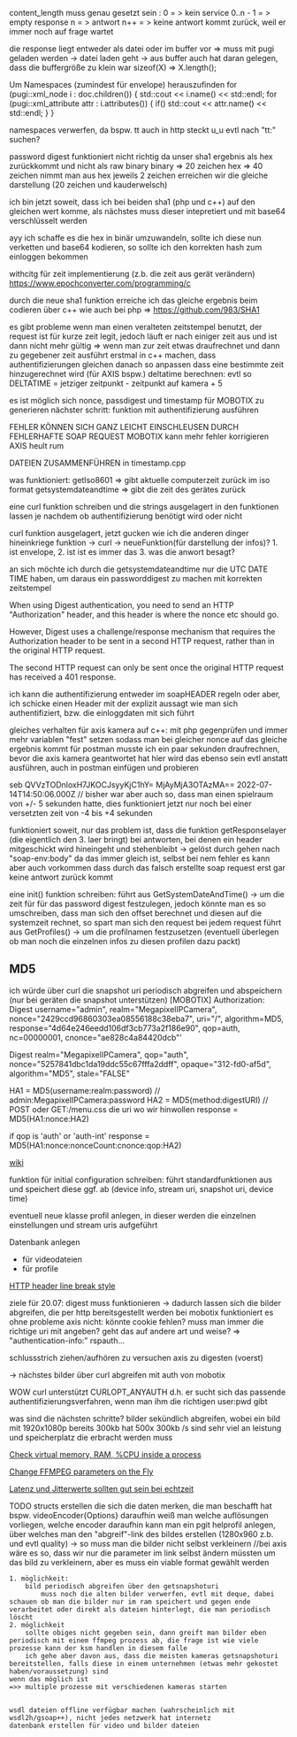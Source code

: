 content_length muss genau gesetzt sein : 0 = > kein service 0..n - 1 = > empty response
    n = > antwort
    n++ = > keine antwort kommt zurück, weil er immer noch auf frage wartet

die response liegt entweder als datei oder im buffer vor
=> muss mit pugi geladen werden
  -> datei laden geht
  -> aus buffer auch
    hat daran gelegen, dass die buffergröße zu klein war sizeof(X) => X.length();


Um Namespaces (zumindest für envelope) herauszufinden
    for (pugi::xml_node i : doc.children())
    {
        std::cout << i.name() << std::endl;
        for (pugi::xml_attribute attr : i.attributes())
        {
            if()
            std::cout << attr.name() << std::endl;
        }
    }


namespaces verwerfen, da bspw. tt auch in http steckt u_u
    evtl nach "tt:" suchen?

password digest funktioniert nicht richtig
da unser sha1 ergebnis als hex zurückkommt und nicht als raw binary
    binary => 20 zeichen
    hex =>    40 zeichen
nimmt man aus hex jeweils 2 zeichen erreichen wir die gleiche darstellung (20 zeichen und kauderwelsch)

ich bin jetzt soweit, dass ich bei beiden sha1 (php und c++) auf den gleichen wert komme,
als nächstes muss dieser intepretiert 
und mit base64 verschlüsselt werden 


ayy ich schaffe es die hex in binär umzuwandeln, sollte ich diese nun verketten und base64 kodieren,
so sollte ich den korrekten hash zum einloggen bekommen  



withcitg für zeit implementierung (z.b. die zeit aus gerät verändern) 
https://www.epochconverter.com/programming/c



durch die neue sha1 funktion erreiche ich das gleiche ergebnis beim codieren über c++ wie auch bei php
=> https://github.com/983/SHA1



es gibt probleme wenn man einen veralteten zeitstempel benutzt, der request ist für kurze zeit legit,
jedoch läuft er nach einiger zeit aus und ist dann nicht mehr gültig
=> wenn man zur zeit etwas draufrechnet und dann zu gegebener zeit ausführt
erstmal in c++ machen, dass authentifizierungen gleichen
danach so anpassen dass eine bestimmte zeit hinzugerechnet wird (für AXIS bspw.)
deltatime berechnen: evtl so
DELTATIME = jetziger zeitpunkt - zeitpunkt auf kamera + 5 

es ist möglich sich nonce, passdigest und timestamp für MOBOTIX zu generieren
nächster schritt:
funktion mit authentifizierung ausführen


FEHLER KÖNNEN SICH GANZ LEICHT EINSCHLEUSEN DURCH FEHLERHAFTE SOAP REQUEST 
MOBOTIX kann mehr fehler korrigieren 
AXIS heult rum


DATEIEN ZUSAMMENFÜHREN
in timestamp.cpp 





was funktioniert:
getIso8601 => gibt aktuelle computerzeit zurück im iso format
getsystemdateandtime => gibt die zeit des gerätes zurück

eine curl funktion schreiben und die strings ausgelagert in den funktionen lassen 
je nachdem ob authentifizierung benötigt wird oder nicht 


curl funktion ausgelagert, jetzt gucken wie ich die anderen dinger hineinkriege
funktion -> curl -> neueFunktion(für darstellung der infos)?
                        1. ist envelope, 2. ist 
                        ist es immer das 3. was die anwort besagt?

an sich möchte ich durch die getsystemdateandtime nur die UTC DATE TIME haben, um daraus ein 
passworddigest zu machen mit korrekten zeitstempel


When using Digest authentication, you need to send an HTTP "Authorization" header, and this header is where the nonce etc should go.

However, Digest uses a challenge/response mechanism that requires the Authorization header to be sent in a second HTTP request, rather than in the original HTTP request.

The second HTTP request can only be sent once the original HTTP request has received a 401 response.


ich kann die authentifizierung entweder im soapHEADER regeln oder aber, ich schicke einen Header mit der explizit aussagt wie man sich authentifiziert, bzw. die einloggdaten mit sich führt



gleiches verhalten für axis kamera auf c++:
    mit php gegenprüfen und immer mehr variablen "fest" setzen
    sodass man bei gleicher nonce auf das gleiche ergebnis kommt
    für postman musste ich ein paar sekunden draufrechnen, bevor die axis kamera geantwortet hat
    hier wird das ebenso sein
    evtl anstatt ausführen, auch in postman einfügen und probieren

<Username>seb</Username>
<Password>QVVzTODnloxH7JKOCJsyyKjC1hY=</Password>
<Nonce>MjAyMjA3OTAzMA==</Nonce>
<Created>2022-07-14T14:50:06.000Z</Created> // bisher war aber auch so, dass man einen spielraum von +/- 5 sekunden hatte, dies funktioniert jetzt nur noch bei einer versetzten zeit von -4 bis +4 sekunden





funktioniert soweit, nur das problem ist, dass die funktion getResponselayer (die eigentlich den 3. laer bringt) bei antworten, bei denen ein header mitgeschickt wird hineingeht und stehenbleibt
-> gelöst durch gehen nach "soap-env:body" da das immer gleich ist, selbst bei nem fehler
es kann aber auch vorkommen dass durch das falsch erstellte soap request erst gar keine antwort zurück kommt

eine init() funktion schreiben:
    führt aus GetSystemDateAndTime() -> um die zeit für für das password digest festzulegen, jedoch könnte man es so umschreiben, dass man sich den offset berechnet und diesen auf die systemzeit rechnet, so spart man sich den request bei jedem request
    führt aus GetProfiles() -> um die profilnamen festzusetzen (eventuell überlegen ob man noch die einzelnen infos zu diesen profilen dazu packt)




## MD5
ich würde über curl die snapshot uri periodisch abgreifen und abspeichern (nur bei geräten die snapshot unterstützen)
[MOBOTIX]
Authorization: Digest username="admin",
realm="MegapixelIPCamera", 
nonce="2429ccd96860303ea08556188c38eba7", 
uri="/", 
algorithm=MD5, 
response="4d64e246eedd106df3cb773a2f186e90", 
qop=auth, 
nc=00000001, 
cnonce="ae828c4a84420dcb"'

Digest realm="MegapixelIPCamera", 
qop="auth", 
nonce="5257841dbc1da19ddc55c67fffa2ddff", 
opaque="312-fd0-af5d", 
algorithm="MD5", 
stale="FALSE"

HA1 = MD5(username:realm:password)  // admin:MegapixelIPCamera:password
HA2 = MD5(method:digestURI)         // POST oder GET:/menu.css              die uri wo wir hinwollen
response = MD5(HA1:nonce:HA2)

if qop is 'auth' or 'auth-int'
response = MD5(HA1:nonce:nonceCount:cnonce:qop:HA2)

[wiki](https://en.wikipedia.org/wiki/Digest_access_authentication)



funktion für initial configuration schreiben:
führt standardfunktionen aus und speichert diese ggf. ab (device info, stream uri, snapshot uri, device time)


eventuell neue klasse profil anlegen, in dieser werden die einzelnen einstellungen und stream uris aufgeführt


Datenbank anlegen
- für videodateien
- für profile







[HTTP header line break style](https://stackoverflow.com/questions/5757290/http-header-line-break-style)



ziele für 20.07:
digest muss funktionieren -> dadurch lassen sich die bilder abgreifen, die per http bereitsgestellt werden
bei mobotix funktioniert es ohne probleme
axis nicht:
    könnte cookie fehlen?
    muss man immer die richtige uri mit angeben?
    geht das auf andere art und weise? => "authentication-info:" rspauth...

schlussstrich ziehen/aufhören zu versuchen axis zu digesten (voerst)


-> nächstes bilder über curl abgreifen mit auth von mobotix




WOW curl unterstützt CURLOPT_ANYAUTH d.h. er sucht sich das passende authentifizierungsverfahren, wenn man ihm die richtigen user:pwd gibt


was sind die nächsten schritte?
bilder sekündlich abgreifen, wobei ein bild mit 1920x1080p bereits 300kb hat
500x 300kb /s sind sehr viel an leistung und speicherplatz die erbracht werden muss

[Check virtual memory, RAM, %CPU inside a process](https://stackoverflow.com/questions/63166/how-to-determine-cpu-and-memory-consumption-from-inside-a-process)


[Change FFMPEG parameters on the Fly](https://stackoverflow.com/a/48636290)

[Latenz und Jitterwerte sollten gut sein bei echtzeit](https://www.ibh.de/index/was-bedeutet-latenz-und-jitter)


TODO
    structs erstellen die sich die daten merken, die man beschafft hat
    bspw. videoEncoder{Options}
    daraufhin weiß man welche auflösungen vorliegen, welche encoder
    daraufhin kann man ein pgit helprofil anlegen, über welches man den "abgreif"-link des bildes erstellen (1280x960 z.b. und evtl quality)
    -> so muss man die bilder nicht selbst verkleinern
    //bei axis wäre es so, dass wir nur die parameter im link selbst ändern müssten um das bild zu verkleinern, aber es muss ein viable format gewählt werden


    1. möglichkeit:
        bild periodisch abgreifen über den getsnapshoturi
            muss noch die alten bilder verwerfen, evtl mit deque, dabei schauen ob man die bilder nur im ram speichert und gegen ende verarbeitet oder direkt als dateien hinterlegt, die man periodisch löscht
    2. möglichkeit
        sollte obiges nicht gegeben sein, dann greift man bilder eben periodisch mit einem ffmpeg prozess ab, die frage ist wie viele prozesse kann der ksm handlen in diesem falle
        ich gehe aber davon aus, dass die meisten kameras getsnapshoturi bereitstellen, falls diese in einem unternehmen (etwas mehr gekostet haben/voraussetzung) sind
    wenn das möglich ist
    =>> multiple prozesse mit verschiedenen kameras starten
    
    
    wsdl dateien offline verfügbar machen (wahrscheinlich mit wsdl2h/gsoap++), nicht jedes netzwerk hat internetz
    datenbank erstellen für video und bilder dateien

